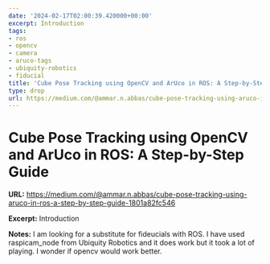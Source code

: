 ```yaml
---
date: '2024-02-17T02:00:39.420000+00:00'
excerpt: Introduction
tags:
- ros
- opencv
- camera
- aruco-tags
- ubiquity-robotics
- fiducial
title: 'Cube Pose Tracking using OpenCV and ArUco in ROS: A Step-by-Step Guide'
type: drop
url: https://medium.com/@ammar.n.abbas/cube-pose-tracking-using-aruco-in-ros-a-step-by-step-guide-1801a82fc546
---
```


# Cube Pose Tracking using OpenCV and ArUco in ROS: A Step-by-Step Guide

**URL:** https://medium.com/@ammar.n.abbas/cube-pose-tracking-using-aruco-in-ros-a-step-by-step-guide-1801a82fc546

**Excerpt:** Introduction

**Notes:**
I am looking for a substitute for fideucials with ROS. I have used raspicam_node from Ubiquity Robotics and it does work but it took a lot of playing. I wonder if opencv would work better.
